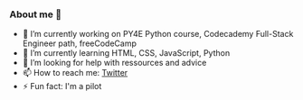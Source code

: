 ### About me 👋

- 🔭 I’m currently working on PY4E Python course, Codecademy Full-Stack Engineer path, freeCodeCamp
- 🌱 I’m currently learning HTML, CSS, JavaScript, Python
- 🤔 I’m looking for help with ressources and advice
- 📫 How to reach me: [Twitter](https://twitter.com/LazerSec)
- ⚡ Fun fact: I'm a pilot

